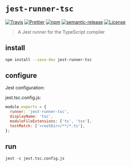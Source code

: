 # `jest-runner-tsc`

[![Travis](https://img.shields.io/travis/azz/jest-runner-tsc.svg?style=flat-square)](https://travis-ci.org/azz/jest-runner-tsc)
[![Prettier](https://img.shields.io/badge/code_style-prettier-ff69b4.svg?style=flat-square)](https://github.com/prettier/prettier)
[![npm](https://img.shields.io/npm/v/jest-runner-tsc.svg?style=flat-square)](https://npmjs.org/jest-runner-tsc)
[![semantic-release](https://img.shields.io/badge/%20%20%F0%9F%93%A6%F0%9F%9A%80-semantic--release-e10079.svg?style=flat-square)](https://github.com/semantic-release/semantic-release)
[![License](https://img.shields.io/badge/license-MIT-blue.svg?style=flat-square)](LICENSE)

> A Jest runner for the TypeScript compiler

## install

```bash
npm install --save-dev jest-runner-tsc
```

## configure

Jest configuration:

jest.tsc.config.js:

```js
module.exports = {
  runner: 'jest-runner-tsc',
  displayName: 'tsc',
  moduleFileExtensions: ['ts', 'tsx'],
  testMatch: ['<rootDir>/**/*.ts'],
};
```

## run

```
jest -c jest.tsc.config.js
```
